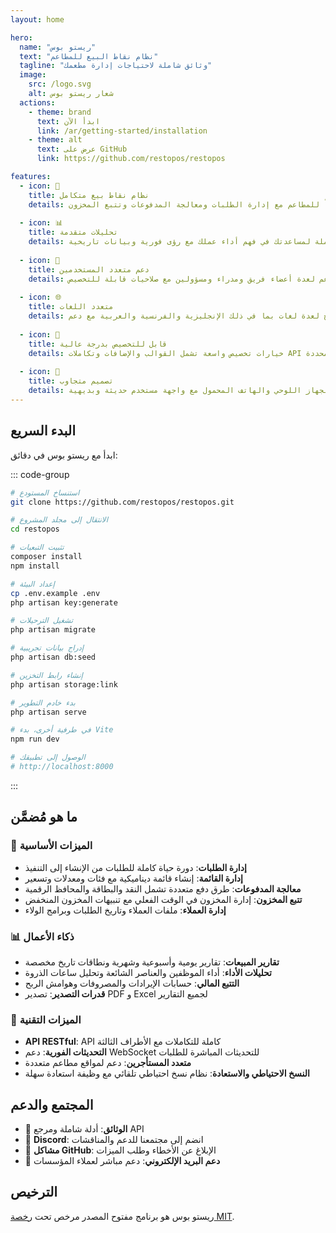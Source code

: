 ```yaml
---
layout: home

hero:
  name: "ريستو بوس"
  text: "نظام نقاط البيع للمطاعم"
  tagline: "وثائق شاملة لاحتياجات إدارة مطعمك"
  image:
    src: /logo.svg
    alt: شعار ريستو بوس
  actions:
    - theme: brand
      text: ابدأ الآن
      link: /ar/getting-started/installation
    - theme: alt
      text: عرض على GitHub
      link: https://github.com/restopos/restopos

features:
  - icon: 🏪
    title: نظام نقاط بيع متكامل
    details: نظام نقاط بيع متكامل مصمم خصيصاً للمطاعم مع إدارة الطلبات ومعالجة المدفوعات وتتبع المخزون.
  
  - icon: 📊
    title: تحليلات متقدمة
    details: تقارير وتحليلات شاملة لمساعدتك في فهم أداء عملك مع رؤى فورية وبيانات تاريخية.
  
  - icon: 👥
    title: دعم متعدد المستخدمين
    details: التحكم في الوصول القائم على الأدوار مع دعم لعدة أعضاء فريق ومدراء ومسؤولين مع صلاحيات قابلة للتخصيص.
  
  - icon: 🌐
    title: متعدد اللغات
    details: دعم مدمج لعدة لغات بما في ذلك الإنجليزية والفرنسية والعربية مع دعم RTL للواجهة العربية.
  
  - icon: 🔧
    title: قابل للتخصيص بدرجة عالية
    details: خيارات تخصيص واسعة تشمل القوالب والإضافات وتكاملات API لتناسب احتياجات عملك المحددة.
  
  - icon: 📱
    title: تصميم متجاوب
    details: يعمل بسلاسة عبر جميع الأجهزة - سطح المكتب والجهاز اللوحي والهاتف المحمول مع واجهة مستخدم حديثة وبديهية.
---
```


## البدء السريع

ابدأ مع ريستو بوس في دقائق:

::: code-group

```bash [التثبيت]
# استنساخ المستودع
git clone https://github.com/restopos/restopos.git

# الانتقال إلى مجلد المشروع
cd restopos

# تثبيت التبعيات
composer install
npm install

# إعداد البيئة
cp .env.example .env
php artisan key:generate
```

```bash [إعداد قاعدة البيانات]
# تشغيل الترحيلات
php artisan migrate

# إدراج بيانات تجريبية
php artisan db:seed

# إنشاء رابط التخزين
php artisan storage:link
```

```bash [التطوير]
# بدء خادم التطوير
php artisan serve

# في طرفية أخرى، بدء Vite
npm run dev

# الوصول إلى تطبيقك
# http://localhost:8000
```

:::

## ما هو مُضمَّن

### 🏪 **الميزات الأساسية**
- **إدارة الطلبات**: دورة حياة كاملة للطلبات من الإنشاء إلى التنفيذ
- **إدارة القائمة**: إنشاء قائمة ديناميكية مع فئات ومعدلات وتسعير
- **معالجة المدفوعات**: طرق دفع متعددة تشمل النقد والبطاقة والمحافظ الرقمية
- **تتبع المخزون**: إدارة المخزون في الوقت الفعلي مع تنبيهات المخزون المنخفض
- **إدارة العملاء**: ملفات العملاء وتاريخ الطلبات وبرامج الولاء

### 📊 **ذكاء الأعمال**
- **تقارير المبيعات**: تقارير يومية وأسبوعية وشهرية ونطاقات تاريخ مخصصة
- **تحليلات الأداء**: أداء الموظفين والعناصر الشائعة وتحليل ساعات الذروة
- **التتبع المالي**: حسابات الإيرادات والمصروفات وهوامش الربح
- **قدرات التصدير**: تصدير PDF و Excel لجميع التقارير

### 🔧 **الميزات التقنية**
- **API RESTful**: API كاملة للتكاملات مع الأطراف الثالثة
- **التحديثات الفورية**: دعم WebSocket للتحديثات المباشرة للطلبات
- **متعدد المستأجرين**: دعم لمواقع مطاعم متعددة
- **النسخ الاحتياطي والاستعادة**: نظام نسخ احتياطي تلقائي مع وظيفة استعادة سهلة

## المجتمع والدعم

- 📖 **الوثائق**: أدلة شاملة ومرجع API
- 💬 **Discord**: انضم إلى مجتمعنا للدعم والمناقشات
- 🐛 **مشاكل GitHub**: الإبلاغ عن الأخطاء وطلب الميزات
- 📧 **دعم البريد الإلكتروني**: دعم مباشر لعملاء المؤسسات

## الترخيص

ريستو بوس هو برنامج مفتوح المصدر مرخص تحت [رخصة MIT](https://opensource.org/licenses/MIT).